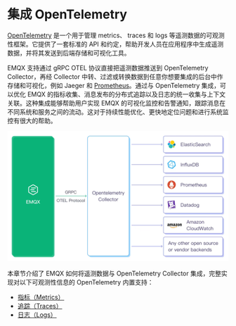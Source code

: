 # 集成 OpenTelemetry
[OpenTelemetry](https://opentelemetry.io/docs/what-is-opentelemetry/) 是一个用于管理 metrics、 traces 和 logs 等遥测数据的可观测性框架。它提供了一套标准的 API 和约定，帮助开发人员在应用程序中生成遥测数据，并将其发送到后端存储和可视化工具。

EMQX 支持通过 gRPC OTEL 协议直接把遥测数据推送到 OpenTelemetry Collector，再经 Collector 中转、过滤或转换数据到任意你想要集成的后台中作存储和可视化，例如 Jaeger 和 [Prometheus](../../observability/prometheus.md)。通过与 OpenTelemetry 集成，可以优化 EMQX 的指标收集、消息发布的分布式追踪以及日志的统一收集与上下文关联。这种集成能够帮助用户实现 EMQX 的可视化监控和告警通知，跟踪消息在不同系统和服务之间的流动。这对于持续性能优化、更快地定位问题和进行系统监控有很大的帮助。

<img src="./assets/emqx-opentelemetry.jpg" alt="emqx-opentelemetry" style="zoom:67%;" />

本章节介绍了 EMQX 如何将遥测数据与 OpenTelemetry Collector 集成，完整实现对以下可观测性信息的 OpenTelemetry 内置支持：

- [指标（Metrics）](./metrics.md)
- [追踪（Traces）](./traces.md)
- [日志（Logs）](./logs.md)
